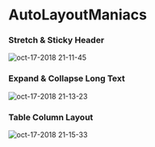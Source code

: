 # AutoLayoutManiacs

### Stretch & Sticky Header
![oct-17-2018 21-11-45](https://user-images.githubusercontent.com/40610/47085331-48c73980-d251-11e8-8ffd-25c6c75b6044.gif)

### Expand & Collapse Long Text
![oct-17-2018 21-13-23](https://user-images.githubusercontent.com/40610/47085420-83c96d00-d251-11e8-9f9a-5757e4913330.gif)

### Table Column Layout
![oct-17-2018 21-15-33](https://user-images.githubusercontent.com/40610/47085526-d7d45180-d251-11e8-9293-7a82bbc6d6c7.gif)
